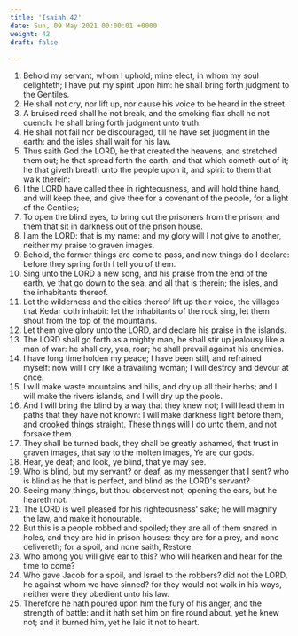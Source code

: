 ```yaml
---
title: 'Isaiah 42'
date: Sun, 09 May 2021 00:00:01 +0000
weight: 42
draft: false
  
---
```


1. Behold my servant, whom I uphold; mine elect, in whom my soul delighteth; I have put my spirit upon him: he shall bring forth judgment to the Gentiles.
2. He shall not cry, nor lift up, nor cause his voice to be heard in the street.
3. A bruised reed shall he not break, and the smoking flax shall he not quench: he shall bring forth judgment unto truth.
4. He shall not fail nor be discouraged, till he have set judgment in the earth: and the isles shall wait for his law.
5. Thus saith God the LORD, he that created the heavens, and stretched them out; he that spread forth the earth, and that which cometh out of it; he that giveth breath unto the people upon it, and spirit to them that walk therein:
6. I the LORD have called thee in righteousness, and will hold thine hand, and will keep thee, and give thee for a covenant of the people, for a light of the Gentiles;
7. To open the blind eyes, to bring out the prisoners from the prison, and them that sit in darkness out of the prison house.
8. I am the LORD: that is my name: and my glory will I not give to another, neither my praise to graven images.
9. Behold, the former things are come to pass, and new things do I declare: before they spring forth I tell you of them.
10. Sing unto the LORD a new song, and his praise from the end of the earth, ye that go down to the sea, and all that is therein; the isles, and the inhabitants thereof.
11. Let the wilderness and the cities thereof lift up their voice, the villages that Kedar doth inhabit: let the inhabitants of the rock sing, let them shout from the top of the mountains.
12. Let them give glory unto the LORD, and declare his praise in the islands.
13. The LORD shall go forth as a mighty man, he shall stir up jealousy like a man of war: he shall cry, yea, roar; he shall prevail against his enemies.
14. I have long time holden my peace; I have been still, and refrained myself: now will I cry like a travailing woman; I will destroy and devour at once.
15. I will make waste mountains and hills, and dry up all their herbs; and I will make the rivers islands, and I will dry up the pools.
16. And I will bring the blind by a way that they knew not; I will lead them in paths that they have not known: I will make darkness light before them, and crooked things straight. These things will I do unto them, and not forsake them.
17. They shall be turned back, they shall be greatly ashamed, that trust in graven images, that say to the molten images, Ye are our gods.
18. Hear, ye deaf; and look, ye blind, that ye may see.
19. Who is blind, but my servant? or deaf, as my messenger that I sent? who is blind as he that is perfect, and blind as the LORD's servant?
20. Seeing many things, but thou observest not; opening the ears, but he heareth not.
21. The LORD is well pleased for his righteousness' sake; he will magnify the law, and make it honourable.
22. But this is a people robbed and spoiled; they are all of them snared in holes, and they are hid in prison houses: they are for a prey, and none delivereth; for a spoil, and none saith, Restore.
23. Who among you will give ear to this? who will hearken and hear for the time to come?
24. Who gave Jacob for a spoil, and Israel to the robbers? did not the LORD, he against whom we have sinned? for they would not walk in his ways, neither were they obedient unto his law.
25. Therefore he hath poured upon him the fury of his anger, and the strength of battle: and it hath set him on fire round about, yet he knew not; and it burned him, yet he laid it not to heart.
